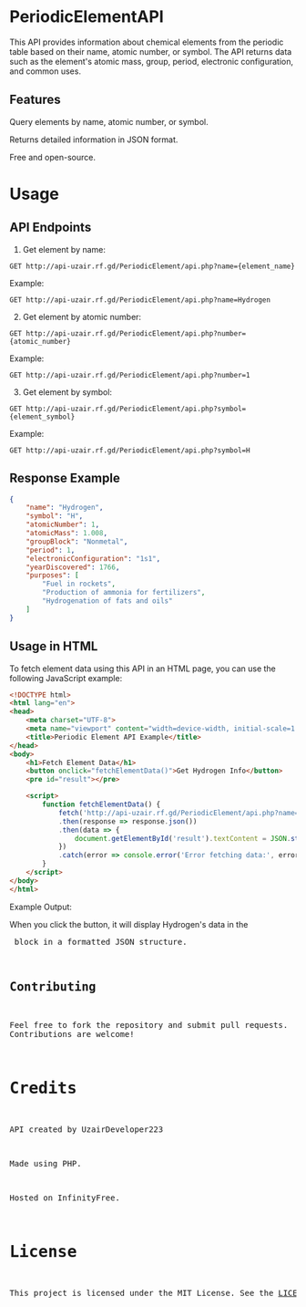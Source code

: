# PeriodicElementAPI

This API provides information about chemical elements from the periodic table based on their name, atomic number, or symbol. The API returns data such as the element's atomic mass, group, period, electronic configuration, and common uses.

## Features

Query elements by name, atomic number, or symbol.

Returns detailed information in JSON format.

Free and open-source.


# Usage

## API Endpoints

1. Get element by name:
```
GET http://api-uzair.rf.gd/PeriodicElement/api.php?name={element_name}
```
Example:
```
GET http://api-uzair.rf.gd/PeriodicElement/api.php?name=Hydrogen
```

2. Get element by atomic number:
```
GET http://api-uzair.rf.gd/PeriodicElement/api.php?number={atomic_number}
```
Example:
```
GET http://api-uzair.rf.gd/PeriodicElement/api.php?number=1
```

3. Get element by symbol:
```
GET http://api-uzair.rf.gd/PeriodicElement/api.php?symbol={element_symbol}
```
Example:
```
GET http://api-uzair.rf.gd/PeriodicElement/api.php?symbol=H
```


## Response Example
```json
{
    "name": "Hydrogen",
    "symbol": "H",
    "atomicNumber": 1,
    "atomicMass": 1.008,
    "groupBlock": "Nonmetal",
    "period": 1,
    "electronicConfiguration": "1s1",
    "yearDiscovered": 1766,
    "purposes": [
        "Fuel in rockets",
        "Production of ammonia for fertilizers",
        "Hydrogenation of fats and oils"
    ]
}
```
## Usage in HTML

To fetch element data using this API in an HTML page, you can use the following JavaScript example:
```html
<!DOCTYPE html>
<html lang="en">
<head>
    <meta charset="UTF-8">
    <meta name="viewport" content="width=device-width, initial-scale=1.0">
    <title>Periodic Element API Example</title>
</head>
<body>
    <h1>Fetch Element Data</h1>
    <button onclick="fetchElementData()">Get Hydrogen Info</button>
    <pre id="result"></pre>

    <script>
        function fetchElementData() {
            fetch('http://api-uzair.rf.gd/PeriodicElement/api.php?name=Hydrogen')
            .then(response => response.json())
            .then(data => {
                document.getElementById('result').textContent = JSON.stringify(data, null, 2);
            })
            .catch(error => console.error('Error fetching data:', error));
        }
    </script>
</body>
</html>
```
Example Output:

When you click the button, it will display Hydrogen's data in the <pre> block in a formatted JSON structure.

## Contributing

Feel free to fork the repository and submit pull requests. Contributions are welcome!

# Credits

API created by UzairDeveloper223

Made using PHP.

Hosted on InfinityFree.


# License

This project is licensed under the MIT License. See the [LICENSE](LICENSE) file for details.

